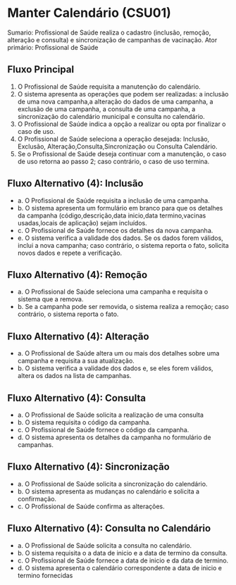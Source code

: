 # Manter Calendário (CSU01)
Sumario: Profissional de Saúde realiza o cadastro (inclusão, remoção, alteração e consulta) e sincronização de campanhas de vacinação.
Ator primário: Profissional de Saúde


## Fluxo Principal
1. O Profissional de Saúde requisita a manutenção do calendário.
2. O sistema apresenta as operações que podem ser realizadas: a inclusão de uma nova campanha,a alteração do dados de uma campanha, a exclusão de uma campanha, a consulta de uma campanha, a sincronização do calendário municipal e consulta no calendário.
3. O Profissional de Saúde indica a opção a realizar ou opta por finalizar o caso de uso.
4. O Profissional de Saúde seleciona a operação desejada: Inclusão, Exclusão, Alteração,Consulta,Sincronização ou Consulta Calendário.
5. Se o Profissional de Saúde deseja continuar com a manutenção, o caso de uso retorna ao passo 2; caso contrário, o caso de uso termina. 

## Fluxo Alternativo (4): Inclusão
- a. O Profissional de Saúde requisita a inclusão de uma campanha.
- b. O sistema apresenta um formulário em branco para que os detalhes da campanha (código,descrição,data inicio,data termino,vacinas usadas,locais de aplicação) sejam incluídos.
- c. O Profissional de Saúde fornece os detalhes da nova campanha.
- e. O sistema verifica a validade dos dados. Se os dados forem válidos, inclui a nova campanha; caso contrário, o sistema reporta o fato, solicita novos dados e repete a verificação. 

## Fluxo Alternativo (4): Remoção
- a. O Profissional de Saúde seleciona uma campanha e requisita o sistema que a remova.
- b. Se a campanha pode ser removida, o sistema realiza a remoção; caso contrário, o sistema reporta o fato. 

## Fluxo Alternativo (4): Alteração
- a. O Profissional de Saúde altera um ou mais dos detalhes sobre uma campanha e requisita a sua atualização.
- b. O sistema verifica a validade dos dados e, se eles forem válidos, altera os dados na lista de campanhas. 

## Fluxo Alternativo (4): Consulta
- a. O Profissional de Saúde solicita a realização de uma consulta 
- b. O sistema requisita o código da campanha.
- c. O Profissional de Saúde fornece o código da campanha.
- d. O sistema apresenta os detalhes da campanha no formulário de campanhas.

## Fluxo Alternativo (4): Sincronização
- a. O Profissional de Saúde solicita a sincronização do calendário.
- b. O sistema apresenta as mudanças no calendário e solicita a confirmação.
- c. O Profissional de Saúde confirma as alterações.

## Fluxo Alternativo (4): Consulta no Calendário
- a. O Profissional de Saúde solicita a consulta no calendário.
- b. O sistema requisita o a data de inicio e a data de termino da consulta.
- c. O Profissional de Saúde fornece a data de inicio e da data de termino.
- d. O sistema apresenta o calendário correspondente a data de inicio e termino fornecidas

